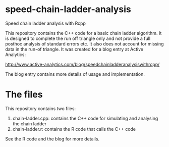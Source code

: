 speed-chain-ladder-analysis
===========================

Speed chain ladder analysis with Rcpp


This repository contains the C++ code for a basic chain ladder algorithm. It is designed to complete the run off triangle only and not provide a full posthoc analysis of standard errors etc. It also does not account for missing data in the run-of triangle. It was created for a blog entry at Active Analytics:

http://www.active-analytics.com/blog/speedchainladderanalysiswithrcpp/

The blog entry contains more details of usage and implementation.

# The files

This repository contains two files:

1. chain-ladder.cpp: contains the C++ code for simulating and analysing the chain ladder
2. chain-ladder.r: contains the R code that calls the C++ code

See the R code and the blog for more details.
